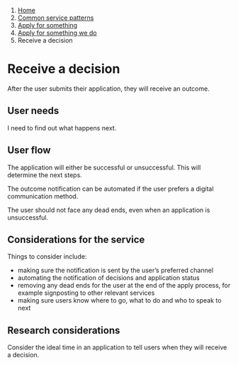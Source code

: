 1.  [Home](/docs/core/contents)
2.	[Common service patterns](docs/documentation/core/common-service-patterns/overview)
3.  [Apply for something](docs/documentation/core/common-service-patterns/service-patterns/apply-for-something/overview)
4.  [Apply for something we do](docs/documentation/core/common-service-patterns/service-patterns/apply-for-something/apply-for-something-ecc-does/overview)
5.  Receive a decision

# Receive a decision
After the user submits their application, they will receive an outcome. 

## User needs

I need to find out what happens next.

## User flow 

The application will either be successful or unsuccessful. This will determine the next steps.

The outcome notification can be automated if the user prefers a digital communication method.

The user should not face any dead ends, even when an application is unsuccessful. 

## Considerations for the service 

Things to consider include:

* making sure the notification is sent by the user’s preferred channel
* automating the notification of decisions and application status
* removing any dead ends for the user at the end of the apply process, for example signposting to other relevant services
* making sure users know where to go, what to do and who to speak to next

## Research considerations 

Consider the ideal time in an application to tell users when they will receive a decision.
